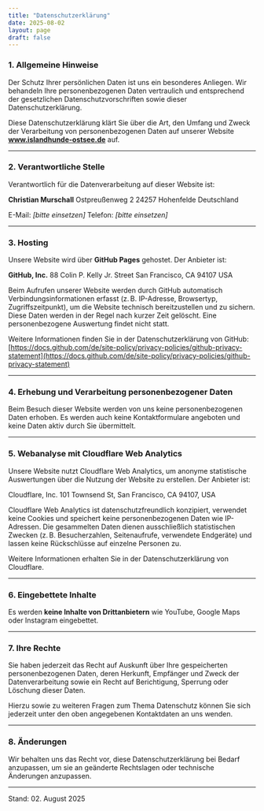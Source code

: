 ```yaml
---
title: "Datenschutzerklärung"
date: 2025-08-02
layout: page
draft: false
---
```



### 1. Allgemeine Hinweise

Der Schutz Ihrer persönlichen Daten ist uns ein besonderes Anliegen. Wir behandeln Ihre personenbezogenen Daten vertraulich und entsprechend der gesetzlichen Datenschutzvorschriften sowie dieser Datenschutzerklärung.

Diese Datenschutzerklärung klärt Sie über die Art, den Umfang und Zweck der Verarbeitung von personenbezogenen Daten auf unserer Website **www.islandhunde-ostsee.de** auf.

---

### 2. Verantwortliche Stelle

Verantwortlich für die Datenverarbeitung auf dieser Website ist:

**Christian Murschall**
Ostpreußenweg 2
24257 Hohenfelde
Deutschland

E-Mail: *[bitte einsetzen]*
Telefon: *[bitte einsetzen]*

---

### 3. Hosting

Unsere Website wird über **GitHub Pages** gehostet. Der Anbieter ist:

**GitHub, Inc.**
88 Colin P. Kelly Jr. Street
San Francisco, CA 94107
USA

Beim Aufrufen unserer Website werden durch GitHub automatisch Verbindungsinformationen erfasst (z. B. IP-Adresse, Browsertyp, Zugriffszeitpunkt), um die Website technisch bereitzustellen und zu sichern. Diese Daten werden in der Regel nach kurzer Zeit gelöscht. Eine personenbezogene Auswertung findet nicht statt.

Weitere Informationen finden Sie in der Datenschutzerklärung von GitHub:
[https://docs.github.com/de/site-policy/privacy-policies/github-privacy-statement](https://docs.github.com/de/site-policy/privacy-policies/github-privacy-statement)

---

### 4. Erhebung und Verarbeitung personenbezogener Daten

Beim Besuch dieser Website werden von uns keine personenbezogenen Daten erhoben. Es werden auch keine Kontaktformulare angeboten und keine Daten aktiv durch Sie übermittelt.

---

### 5. Webanalyse mit Cloudflare Web Analytics

Unsere Website nutzt Cloudflare Web Analytics, um anonyme statistische Auswertungen über die Nutzung der Website zu erstellen. Der Anbieter ist:

Cloudflare, Inc.
101 Townsend St, San Francisco, CA 94107, USA

Cloudflare Web Analytics ist datenschutzfreundlich konzipiert, verwendet keine Cookies und speichert keine personenbezogenen Daten wie IP-Adressen. Die gesammelten Daten dienen ausschließlich statistischen Zwecken (z. B. Besucherzahlen, Seitenaufrufe, verwendete Endgeräte) und lassen keine Rückschlüsse auf einzelne Personen zu.

Weitere Informationen erhalten Sie in der Datenschutzerklärung von Cloudflare.

---

### 6. Eingebettete Inhalte

Es werden **keine Inhalte von Drittanbietern** wie YouTube, Google Maps oder Instagram eingebettet.

---

### 7. Ihre Rechte

Sie haben jederzeit das Recht auf Auskunft über Ihre gespeicherten personenbezogenen Daten, deren Herkunft, Empfänger und Zweck der Datenverarbeitung sowie ein Recht auf Berichtigung, Sperrung oder Löschung dieser Daten.

Hierzu sowie zu weiteren Fragen zum Thema Datenschutz können Sie sich jederzeit unter den oben angegebenen Kontaktdaten an uns wenden.

---

### 8. Änderungen

Wir behalten uns das Recht vor, diese Datenschutzerklärung bei Bedarf anzupassen, um sie an geänderte Rechtslagen oder technische Änderungen anzupassen.

---

Stand: 02. August 2025
